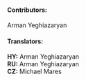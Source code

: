 #### Contributors:  
Arman Yeghiazaryan  

#### Translators:  
**HY:** Arman Yeghiazaryan  
**RU:** Arman Yeghiazaryan  
**CZ:** Michael Mares
